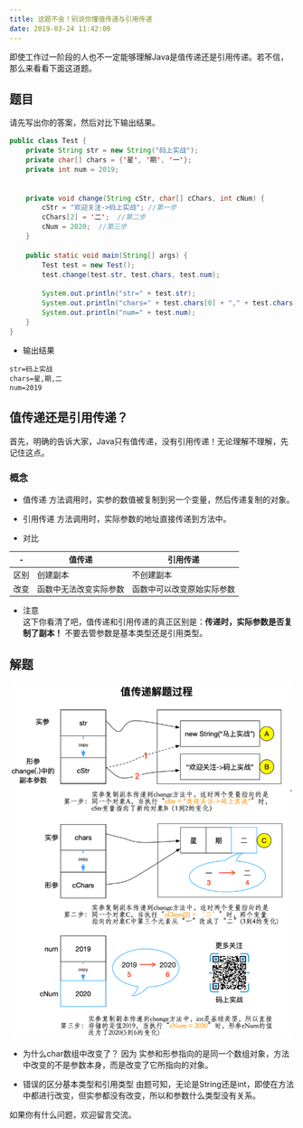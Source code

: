 ```yaml
---
title: 这题不会！别说你懂值传递与引用传递
date: 2019-03-24 11:42:00
---
```


即使工作过一阶段的人也不一定能够理解Java是值传递还是引用传递。若不信，那么来看看下面这道题。

<!--more-->

## 题目

请先写出你的答案，然后对比下输出结果。

```java
public class Test {
    private String str = new String("码上实战");
    private char[] chars = {'星', '期', '一'};
    private int num = 2019;


    private void change(String cStr, char[] cChars, int cNum) {
        cStr = "欢迎关注->码上实战"; //第一步
        cChars[2] = '二';  //第二步
        cNum = 2020;  //第三步
    }

    public static void main(String[] args) {
        Test test = new Test();
        test.change(test.str, test.chars, test.num);

        System.out.println("str=" + test.str);
        System.out.println("chars=" + test.chars[0] + "," + test.chars[1] + "," + test.chars[2]);
        System.out.println("num=" + test.num);
    }
}
```

- 输出结果

```
str=码上实战
chars=星,期,二
num=2019
```

## 值传递还是引用传递？

首先，明确的告诉大家，Java只有值传递，没有引用传递！无论理解不理解，先记住这点。

### 概念

- 值传递
方法调用时，实参的数值被复制到另一个变量，然后传递复制的对象。

- 引用传递
方法调用时，实际参数的地址直接传递到方法中。

- 对比

-|值传递|引用传递
---|---|---
 区别 | 创建副本  |   不创建副本
 改变| 函数中无法改变实际参数  |函数中可以改变原始实际参数  

- 注意  
这下你看清了吧，值传递和引用传递的真正区别是：**传递时，实际参数是否复制了副本！**  不要去管参数是基本类型还是引用类型。

## 解题

![值传递解题](images/Java值传递.png)

- 为什么char数组中改变了？
因为 实参和形参指向的是同一个数组对象，方法中改变的不是参数本身，而是改变了它所指向的对象。

- 错误的区分基本类型和引用类型
由题可知，无论是String还是int，即使在方法中都进行改变，但实参都没有改变，所以和参数什么类型没有关系。


如果你有什么问题，欢迎留言交流。